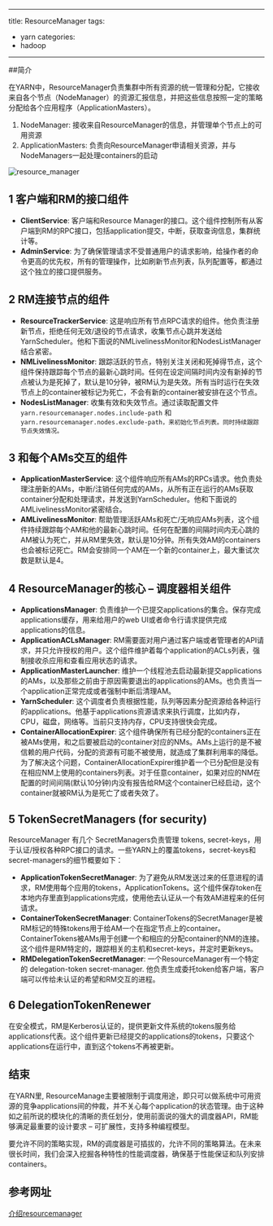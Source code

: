 

---
title: ResourceManager
tags: 
  - yarn
categories:
  - hadoop
---

##简介 

在YARN中，ResourceManager负责集群中所有资源的统一管理和分配，它接收来自各个节点（NodeManager）的资源汇报信息，并把这些信息按照一定的策略分配给各个应用程序（ApplicationMasters）。

1. NodeManager:  接收来自ResourceManager的信息，并管理单个节点上的可用资源
2. ApplicationMasters: 负责向ResourceManager申请相关资源，并与NodeManagers一起处理containers的启动

![resource_manager](../../图/resource_manager.gif)



## 1 客户端和RM的接口组件

   - **ClientService**: 客户端和Resource Manager的接口。这个组件控制所有从客户端到RM的RPC接口，包括application提交，中断，获取查询信息，集群统计等。
   - **AdminService**: 为了确保管理请求不受普通用户的请求影响，给操作者的命令更高的优先权，所有的管理操作，比如刷新节点列表，队列配置等，都通过这个独立的接口提供服务。

## 2 RM连接节点的组件

   - **ResourceTrackerService**: 这是响应所有节点RPC请求的组件。他负责注册新节点，拒绝任何无效/退役的节点请求，收集节点心跳并发送给YarnScheduler。他和下面说的NMLivelinessMonitor和NodesListManager结合紧密。
   - **NMLivelinessMonitor**: 跟踪活跃的节点，特别关注关闭和死掉得节点，这个组件保持跟踪每个节点的最新心跳时间。任何在设定间隔时间内没有新掉的节点被认为是死掉了，默认是10分钟，被RM认为是失效。所有当时运行在失效节点上的container被标记为死亡，不会有新的container被安排在这个节点。
   - **NodesListManager**: 收集有效和失效节点。通过读取配置文件`yarn.resourcemanager.nodes.include-path` 和 `yarn.resourcemanager.nodes.exclude-path，来初始化节点列表。同时持续跟踪节点失效情况。`

## 3 和每个AMs交互的组件

   - **ApplicationMasterService**: 这个组件响应所有AMs的RPCs请求。他负责处理注册新的AMs，中断/注销任何完成的AMs，从所有正在运行的AMs获取container分配和处理请求，并发送到YarnScheduler。他和下面说的AMLivelinessMonitor紧密结合。
   - **AMLivelinessMonitor**: 帮助管理活跃AMs和死亡/无响应AMs列表，这个组件持续跟踪每个AM和他的最新心跳时间。任何在配置的间隔时间内无心跳的AM被认为死亡，并从RM里失效，默认是10分钟。所有失效AM的containers也会被标记死亡。RM会安排同一个AM在一个新的container上，最大重试次数是默认是4。

## 4 ResourceManager的核心 – 调度器相关组件

   - **ApplicationsManager**: 负责维护一个已提交applications的集合。保存完成applications缓存，用来给用户的web UI或者命令行请求提供完成applications的信息。
   - **ApplicationACLsManager**: RM需要面对用户通过客户端或者管理者的API请求，并只允许授权的用户。这个组件维护着每个application的ACLs列表，强制接收杀应用和查看应用状态的请求。
   - **ApplicationMasterLauncher**: 维护一个线程池去启动最新提交applications的AMs，以及那些之前由于原因需要退出的applications的AMs。也负责当一个application正常完成或者强制中断后清理AM。
   - **YarnScheduler**: 这个调度者负责根据性能，队列等因素分配资源给各种运行的applications。他基于applications资源请求来执行调度，比如内存，CPU，磁盘，网络等。当前只支持内存，CPU支持很快会完成。
   - **ContainerAllocationExpirer**: 这个组件确保所有已经分配的containers正在被AMs使用，和之后要被启动的container对应的NMs。AMs上运行的是不被信赖的用户代码，分配的资源有可能不被使用，就造成了集群利用率的降低。为了解决这个问题，ContainerAllocationExpirer维护着一个已分配但是没有在相应NM上使用的containers列表。对于任意container，如果对应的NM在配置的时间间隔(默认10分钟)内没有报告给RM这个container已经启动，这个container就被RM认为是死亡了或者失效了。

## 5 TokenSecretManagers (for security)

   ResourceManager 有几个 SecretManagers负责管理 tokens, secret-keys，用于认证/授权各种RPC接口的请求。一些YARN上的覆盖tokens，secret-keys和secret-managers的细节概要如下：

   - **ApplicationTokenSecretManager**: 为了避免从RM发送过来的任意进程的请求，RM使用每个应用的tokens，ApplicationTokens。这个组件保存token在本地内存里直到applications完成，使用他去认证从一个有效AM进程来的任何请求。
   - **ContainerTokenSecretManager**: ContainerTokens的SecretManager是被RM标记的特殊tokens用于给AM一个在指定节点上的container。ContainerTokens被AMs用于创建一个和相应的分配container的NM的连接。这个组件是RM特定的，跟踪相关的主机和secret-keys，并定时更新keys。
   - **RMDelegationTokenSecretManager**: 一个ResourceManager有一个特定的 delegation-token secret-manager. 他负责生成委托token给客户端，客户端可以传给未认证的希望和RM交互的进程。

## 6 DelegationTokenRenewer
在安全模式，RM是Kerberos认证的，提供更新文件系统的tokens服务给applications代表。这个组件更新已经提交的applications的tokens，只要这个applications在运行中，直到这个tokens不再被更新。

## 结束

在YARN里, ResourceManage主要被限制于调度用途，即只可以做系统中可用资源的竞争applications间的仲裁，并不关心每个application的状态管理。由于这种如之前所说的模块化的清晰的责任划分，使用前面说的强大的调度器API，RM能够满足最重要的设计要求 – 可扩展性，支持多种编程模型。

要允许不同的策略实现，RM的调度器是可插拔的，允许不同的策略算法。在未来很长时间，我们会深入挖掘各种特性的性能调度器，确保基于性能保证和队列安排containers。

## 参考网址

[介绍resourcemanager](https://hortonworks.com/blog/apache-hadoop-yarn-resourcemanager/)